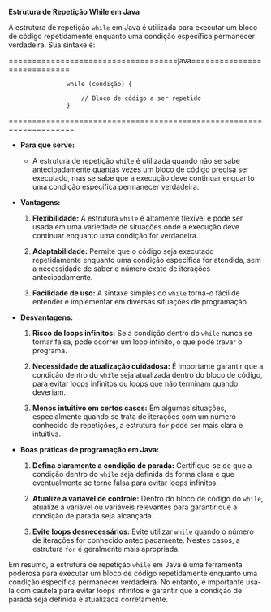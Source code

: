 
**Estrutura de Repetição While em Java**

A estrutura de repetição `while` em Java é utilizada para executar um bloco de código repetidamente enquanto uma condição específica permanecer verdadeira. Sua sintaxe é:

====================================java============================

                    while (condição) {

                        // Bloco de código a ser repetido
                    }
====================================================================

- **Para que serve:**

  - A estrutura de repetição `while` é utilizada quando não se sabe antecipadamente quantas vezes um bloco de código precisa ser executado, mas se sabe que a execução deve continuar enquanto uma condição específica permanecer verdadeira.

- **Vantagens:**

  1. **Flexibilidade:** A estrutura `while` é altamente flexível e pode ser usada em uma variedade de situações onde a execução deve continuar enquanto uma condição for verdadeira.

  2. **Adaptabilidade:** Permite que o código seja executado repetidamente enquanto uma condição específica for atendida, sem a necessidade de saber o número exato de iterações antecipadamente.

  3. **Facilidade de uso:** A sintaxe simples do `while` torna-o fácil de entender e implementar em diversas situações de programação.

- **Desvantagens:**

  1. **Risco de loops infinitos:** Se a condição dentro do `while` nunca se tornar falsa, pode ocorrer um loop infinito, o que pode travar o programa.

  2. **Necessidade de atualização cuidadosa:** É importante garantir que a condição dentro do `while` seja atualizada dentro do bloco de código, para evitar loops infinitos ou loops que não terminam quando deveriam.

  3. **Menos intuitivo em certos casos:** Em algumas situações, especialmente quando se trata de iterações com um número conhecido de repetições, a estrutura `for` pode ser mais clara e intuitiva.

- **Boas práticas de programação em Java:**

  1. **Defina claramente a condição de parada:** Certifique-se de que a condição dentro do `while` seja definida de forma clara e que eventualmente se torne falsa para evitar loops infinitos.

  2. **Atualize a variável de controle:** Dentro do bloco de código do `while`, atualize a variável ou variáveis relevantes para garantir que a condição de parada seja alcançada.
  
  3. **Evite loops desnecessários:** Evite utilizar `while` quando o número de iterações for conhecido antecipadamente. Nestes casos, a estrutura `for` é geralmente mais apropriada.

Em resumo, a estrutura de repetição `while` em Java é uma ferramenta poderosa para executar um bloco de código repetidamente enquanto uma condição específica permanecer verdadeira. No entanto, é importante usá-la com cautela para evitar loops infinitos e garantir que a condição de parada seja definida e atualizada corretamente.